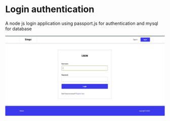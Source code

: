<h1>Login authentication  </h1>
<p>A node js login application using passport.js for authentication and mysql for database</p>
<img src="https://github.com/abel-otegbola/Loginauth/blob/master/public/Capture.jpg" />
